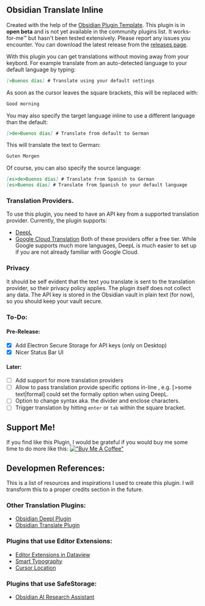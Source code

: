 ## Obsidian Translate Inline
Created with the help of the [Obsidian Plugin Template](https://github.com/kon-foo/ObsidianPluginTemplate). This plugin is in **open beta** and is not yet available in the community plugins list. It works-for-me™ but hasn't been tested extensively. Please report any issues you encounter.
You can download the latest release from the [releases page]().

With this plugin you can get translations without moving away from your keybord. For example translate from an auto-detected language to your default language by typing:
```markdown
[>Buenos días] # Translate using your default settings
```
As soon as the cursor leaves the square brackets, this will be replaced with:
```markdown
Good morning
```

You may also specify the target language inline to use a different language than the default:
```markdown
[>de>Buenos días] # Translate from default to German
```
This will translate the text to German:
```markdown
Guten Morgen
```
Of course, you can also specify the source language:
```markdown
[es>de>Buenos días] # Translate from Spanish to German
[es>Buenos días] # Translate from Spanish to your default language
```

### Translation Providers.
To use this plugin, you need to have an API key from a supported translation provider. Currently, the plugin supports:
- [DeepL](https://www.deepl.com/)
- [Google Cloud Translation](https://cloud.google.com/translate)
Both of these providers offer a free tier. While Google supports much more languages, DeepL is much easier to set up if you are not already familiar with Google Cloud.

### Privacy
It should be self evident that the text you translate is sent to the translation provider, so their privacy policy applies. The plugin itself does not collect any data. The API key is stored in the Obsidian vault in plain text (for now), so you should keep your vault secure.

### To-Do:
#### Pre-Release:
- [x] Add Electron Secure Storage for API keys (only on Desktop)
- [x] Nicer Status Bar UI

#### Later:
- [ ] Add support for more translation providers
- [ ] Allow to pass translation provide specific options in-line , e.g. [>some text|formal] could set the formaliy option when using DeepL.
- [ ] Option to change syntax aka. the divider and enclose characters.
- [ ] Trigger translation by hitting `enter` or `tab` within the square bracket.

## Support Me!
If you find like this Plugin, I would be grateful if you would buy me some time to do more like this:
[!["Buy Me A Coffee"](https://www.buymeacoffee.com/assets/img/custom_images/orange_img.png)](https://www.buymeacoffee.com/kon.foo)

## Developmen References:

This is a list of resources and inspirations I used to create this plugin. I will transform this to a proper credits section in the future.

### Other Translation Plugins:
- [Obsidian Deepl Plugin](https://github.com/friebetill/obsidian-deepl)
- [Obsidian Translate Plugin](https://github.com/Fevol/obsidian-translate)

### Plugins that use Editor Extensions:
- [Editor Extensions in Dataview](https://github.com/blacksmithgu/obsidian-dataview/blob/e4a6cab97b628deb22d36b73ce912abca541ad42/src/ui/lp-render.ts#L133)
- [Smart Typography](https://github.com/mgmeyers/obsidian-smart-typography/)
- [Cursor Location](https://github.com/spslater/obsidian-cursor-location-plugin)

### Plugins that use SafeStorage:
- [Obsidian AI Research Assistant](https://github.com/InterwebAlchemy/obsidian-ai-research-assistant/blob/main/src/views/SettingsTab.ts)

